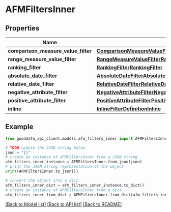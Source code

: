 # AFMFiltersInner


## Properties

Name | Type | Description | Notes
------------ | ------------- | ------------- | -------------
**comparison_measure_value_filter** | [**ComparisonMeasureValueFilterComparisonMeasureValueFilter**](ComparisonMeasureValueFilterComparisonMeasureValueFilter.md) |  | 
**range_measure_value_filter** | [**RangeMeasureValueFilterRangeMeasureValueFilter**](RangeMeasureValueFilterRangeMeasureValueFilter.md) |  | 
**ranking_filter** | [**RankingFilterRankingFilter**](RankingFilterRankingFilter.md) |  | 
**absolute_date_filter** | [**AbsoluteDateFilterAbsoluteDateFilter**](AbsoluteDateFilterAbsoluteDateFilter.md) |  | 
**relative_date_filter** | [**RelativeDateFilterRelativeDateFilter**](RelativeDateFilterRelativeDateFilter.md) |  | 
**negative_attribute_filter** | [**NegativeAttributeFilterNegativeAttributeFilter**](NegativeAttributeFilterNegativeAttributeFilter.md) |  | 
**positive_attribute_filter** | [**PositiveAttributeFilterPositiveAttributeFilter**](PositiveAttributeFilterPositiveAttributeFilter.md) |  | 
**inline** | [**InlineFilterDefinitionInline**](InlineFilterDefinitionInline.md) |  | 

## Example

```python
from gooddata_api_client.models.afm_filters_inner import AFMFiltersInner

# TODO update the JSON string below
json = "{}"
# create an instance of AFMFiltersInner from a JSON string
afm_filters_inner_instance = AFMFiltersInner.from_json(json)
# print the JSON string representation of the object
print(AFMFiltersInner.to_json())

# convert the object into a dict
afm_filters_inner_dict = afm_filters_inner_instance.to_dict()
# create an instance of AFMFiltersInner from a dict
afm_filters_inner_from_dict = AFMFiltersInner.from_dict(afm_filters_inner_dict)
```
[[Back to Model list]](../README.md#documentation-for-models) [[Back to API list]](../README.md#documentation-for-api-endpoints) [[Back to README]](../README.md)


